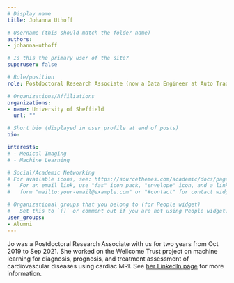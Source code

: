 ```yaml
---
# Display name
title: Johanna Uthoff

# Username (this should match the folder name)
authors:
- johanna-uthoff

# Is this the primary user of the site?
superuser: false

# Role/position
role: Postdoctoral Research Associate (now a Data Engineer at Auto Trader)

# Organizations/Affiliations
organizations:
- name: University of Sheffield
  url: ""

# Short bio (displayed in user profile at end of posts)
bio: 

interests:
# - Medical Imaging
# - Machine Learning

# Social/Academic Networking
# For available icons, see: https://sourcethemes.com/academic/docs/page-builder/#icons
#   For an email link, use "fas" icon pack, "envelope" icon, and a link in the
#   form "mailto:your-email@example.com" or "#contact" for contact widget.

# Organizational groups that you belong to (for People widget)
#   Set this to `[]` or comment out if you are not using People widget.
user_groups:
- Alumni
---
```


Jo was a Postdoctoral Research Associate with us for two years from Oct 2019 to Sep 2021. She worked on the Wellcome Trust project on machine learning for diagnosis, prognosis, and treatment assessment of cardiovascular diseases using cardiac MRI. See [her LinkedIn page](https://www.linkedin.com/in/johanna-uthoff/?originalSubdomain=uk) for more information.
